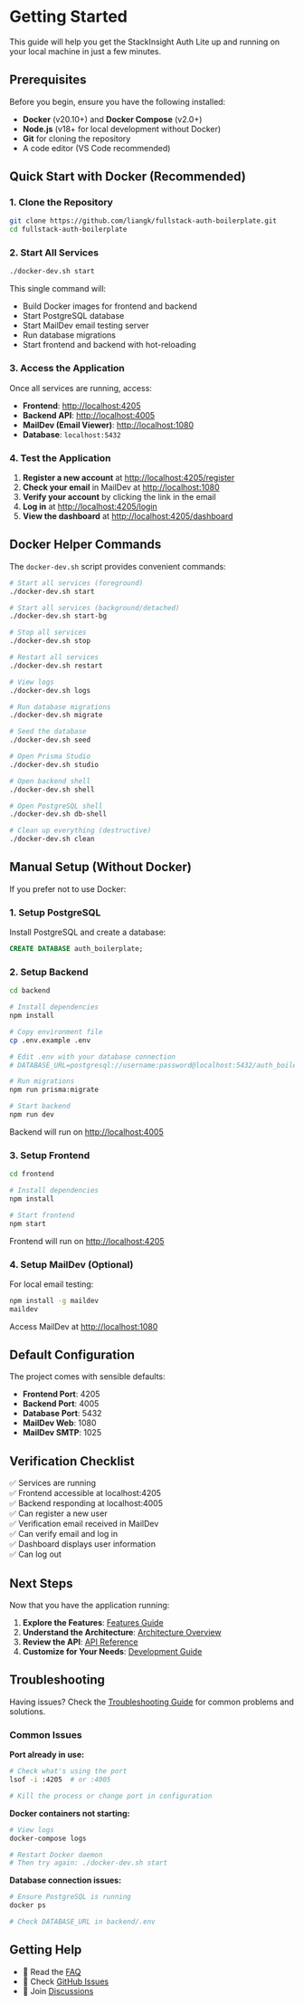 # Getting Started

This guide will help you get the StackInsight Auth Lite up and running on your local machine in just a few minutes.

## Prerequisites

Before you begin, ensure you have the following installed:

- **Docker** (v20.10+) and **Docker Compose** (v2.0+)
- **Node.js** (v18+ for local development without Docker)
- **Git** for cloning the repository
- A code editor (VS Code recommended)

## Quick Start with Docker (Recommended)

### 1. Clone the Repository

```bash
git clone https://github.com/liangk/fullstack-auth-boilerplate.git
cd fullstack-auth-boilerplate
```

### 2. Start All Services

```bash
./docker-dev.sh start
```

This single command will:
- Build Docker images for frontend and backend
- Start PostgreSQL database
- Start MailDev email testing server
- Run database migrations
- Start frontend and backend with hot-reloading

### 3. Access the Application

Once all services are running, access:

- **Frontend**: [http://localhost:4205](http://localhost:4205)
- **Backend API**: [http://localhost:4005](http://localhost:4005)
- **MailDev (Email Viewer)**: [http://localhost:1080](http://localhost:1080)
- **Database**: `localhost:5432`

### 4. Test the Application

1. **Register a new account** at [http://localhost:4205/register](http://localhost:4205/register)
2. **Check your email** in MailDev at [http://localhost:1080](http://localhost:1080)
3. **Verify your account** by clicking the link in the email
4. **Log in** at [http://localhost:4205/login](http://localhost:4205/login)
5. **View the dashboard** at [http://localhost:4205/dashboard](http://localhost:4205/dashboard)

## Docker Helper Commands

The `docker-dev.sh` script provides convenient commands:

```bash
# Start all services (foreground)
./docker-dev.sh start

# Start all services (background/detached)
./docker-dev.sh start-bg

# Stop all services
./docker-dev.sh stop

# Restart all services
./docker-dev.sh restart

# View logs
./docker-dev.sh logs

# Run database migrations
./docker-dev.sh migrate

# Seed the database
./docker-dev.sh seed

# Open Prisma Studio
./docker-dev.sh studio

# Open backend shell
./docker-dev.sh shell

# Open PostgreSQL shell
./docker-dev.sh db-shell

# Clean up everything (destructive)
./docker-dev.sh clean
```

## Manual Setup (Without Docker)

If you prefer not to use Docker:

### 1. Setup PostgreSQL

Install PostgreSQL and create a database:

```sql
CREATE DATABASE auth_boilerplate;
```

### 2. Setup Backend

```bash
cd backend

# Install dependencies
npm install

# Copy environment file
cp .env.example .env

# Edit .env with your database connection
# DATABASE_URL=postgresql://username:password@localhost:5432/auth_boilerplate

# Run migrations
npm run prisma:migrate

# Start backend
npm run dev
```

Backend will run on [http://localhost:4005](http://localhost:4005)

### 3. Setup Frontend

```bash
cd frontend

# Install dependencies
npm install

# Start frontend
npm start
```

Frontend will run on [http://localhost:4205](http://localhost:4205)

### 4. Setup MailDev (Optional)

For local email testing:

```bash
npm install -g maildev
maildev
```

Access MailDev at [http://localhost:1080](http://localhost:1080)

## Default Configuration

The project comes with sensible defaults:

- **Frontend Port**: 4205
- **Backend Port**: 4005
- **Database Port**: 5432
- **MailDev Web**: 1080
- **MailDev SMTP**: 1025

## Verification Checklist

✅ Services are running  
✅ Frontend accessible at localhost:4205  
✅ Backend responding at localhost:4005  
✅ Can register a new user  
✅ Verification email received in MailDev  
✅ Can verify email and log in  
✅ Dashboard displays user information  
✅ Can log out  

## Next Steps

Now that you have the application running:

1. **Explore the Features**: [Features Guide](./features.md)
2. **Understand the Architecture**: [Architecture Overview](./architecture.md)
3. **Review the API**: [API Reference](./api-reference.md)
4. **Customize for Your Needs**: [Development Guide](./development.md)

## Troubleshooting

Having issues? Check the [Troubleshooting Guide](./troubleshooting.md) for common problems and solutions.

### Common Issues

**Port already in use:**
```bash
# Check what's using the port
lsof -i :4205  # or :4005

# Kill the process or change port in configuration
```

**Docker containers not starting:**
```bash
# View logs
docker-compose logs

# Restart Docker daemon
# Then try again: ./docker-dev.sh start
```

**Database connection issues:**
```bash
# Ensure PostgreSQL is running
docker ps

# Check DATABASE_URL in backend/.env
```

## Getting Help

- 📖 Read the [FAQ](./faq.md)
- 🐛 Check [GitHub Issues](https://github.com/liangk/fullstack-auth-boilerplate/issues)
- 💬 Join [Discussions](https://github.com/liangk/fullstack-auth-boilerplate/discussions)
